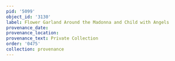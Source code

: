 ```yaml
---
pid: '5099'
object_id: '3130'
label: Flower Garland Around the Madonna and Child with Angels
provenance_date:
provenance_location:
provenance_text: Private Collection
order: '0475'
collection: provenance
---
```

